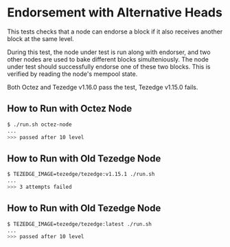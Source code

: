 # Endorsement with Alternative Heads

This tests checks that a node can endorse a block if it also receives another block at the same level.

During this test, the node under test is run along with endorser, and two other nodes are used to bake different blocks simulteniously. The node under test should successfully endorse one of these two blocks. This is verified by reading the node's mempool state.

Both Octez and Tezedge v1.16.0 pass the test, Tezedge v1.15.0 fails.

## How to Run with Octez Node

``` sh
$ ./run.sh octez-node
...
>>> passed after 10 level
```

## How to Run with Old Tezedge Node

``` sh
$ TEZEDGE_IMAGE=tezedge/tezedge:v1.15.1 ./run.sh
...
>>> 3 attempts failed
```

## How to Run with Old Tezedge Node

``` sh
$ TEZEDGE_IMAGE=tezedge/tezedge:latest ./run.sh
...
>>> passed after 10 level
```
